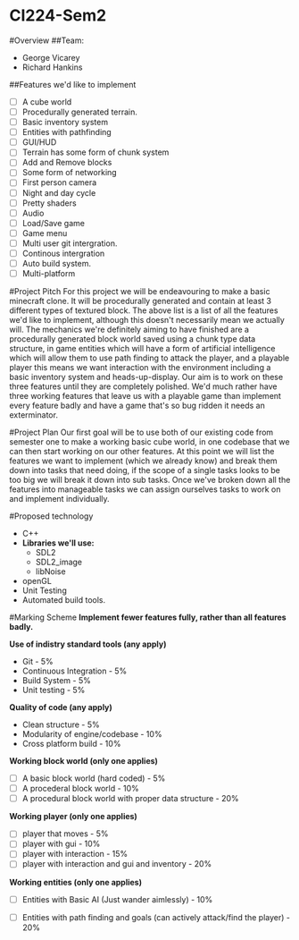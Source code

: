 # CI224-Sem2 

#Overview
##Team:
- George Vicarey
- Richard Hankins

##Features we'd like to implement

- [ ] A cube world
- [ ] Procedurally generated terrain.
- [ ] Basic inventory system
- [ ] Entities with pathfinding
- [ ] GUI/HUD
- [ ] Terrain has some form of chunk system
- [ ] Add and Remove blocks
- [ ] Some form of networking
- [ ] First person camera
- [ ] Night and day cycle
- [ ] Pretty shaders
- [ ] Audio
- [ ] Load/Save game
- [ ] Game menu
- [ ] Multi user git intergration.
- [ ] Continous intergration
- [ ] Auto build system.
- [ ] Multi-platform

#Project Pitch
For this project we will be endeavouring to make a basic minecraft clone. It will be procedurally generated and contain at least 3 different types of textured block. The above list is a list of all the features we'd like to implement, although this doesn't necessarily mean we actually will. The mechanics we're definitely aiming to have finished are a procedurally generated block world saved using a chunk type data structure, in game entities which will have a form of artificial intelligence which will allow them to use path finding to attack the player, and a playable player this means we want interaction with the environment including a basic inventory system and heads-up-display.
Our aim is to work on these three features until they are completely polished. We'd much rather have three working features that leave us with a playable game than implement every feature badly and have a game that's so bug ridden it needs an exterminator. 

#Project Plan
Our first goal will be to use both of our existing code from semester one to make a working basic cube world, in one codebase that we can then start working on our other features. At this point we will list the features we want to implement (which we already know) and break them down into tasks that need doing, if the scope of a single tasks looks to be too big we will break it down into sub tasks. Once we've broken down all the features into manageable tasks we can assign ourselves tasks to work on and implement individually.  

#Proposed technology
- C++
- **Libraries we'll use:**
  - SDL2
  - SDL2_image
  - libNoise
- openGL
- Unit Testing
- Automated build tools.

#Marking Scheme
**Implement fewer features fully, rather than all features badly.**

**Use of indistry standard tools (any apply)**
  - Git - 5%
  - Continuous Integration - 5%
  - Build System - 5%
  - Unit testing - 5%

**Quality of code (any apply)**
  - Clean structure - 5%
  - Modularity of engine/codebase - 10%
  - Cross platform build - 10%

**Working block world (only one applies)**
  - [ ] A basic block world (hard coded) - 5%
  - [ ] A procederal block world  - 10%
  - [ ] A procedural block world with proper data structure - 20%

**Working player (only one applies)**
  - [ ] player that moves - 5%
  - [ ] player with gui - 10%
  - [ ] player with interaction - 15%
  - [ ] player with interaction and gui and inventory - 20%

**Working entities (only one applies)**
  - [ ] Entities with Basic AI (Just wander aimlessly) - 10%
  - [ ] Entities with path finding and goals (can actively attack/find the player) - 20%

